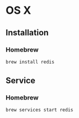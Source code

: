 # OS X

## Installation

### Homebrew

```sh
brew install redis
```

## Service

### Homebrew

```sh
brew services start redis
```
